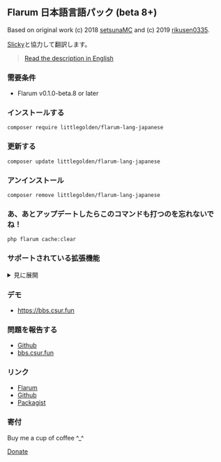 ## Flarum 日本語言語パック (beta 8+)
Based on original work (c) 2018 [setsunaMC](https://github.com/setsunaMC/flarum-ext-japanese) and (c) 2019 [rikusen0335](https://github.com/rikusen0335/lang-japanese-extended).

[Slicky](https://bbs.csur.fun/u/Slicky0611)と協力して翻訳します。

> [Read the description in English](https://github.com/Littlegolden/flarum-lang-japanese/blob/master/README_en.md)

### 需要条件
  - Flarum v0.1.0-beta.8 or later


### インストールする
```
composer require littlegolden/flarum-lang-japanese
```

### 更新する
```
composer update littlegolden/flarum-lang-japanese
```

### アンインストール
```
composer remove littlegolden/flarum-lang-japanese
```

### あ、あとアップデートしたらこのコマンドも打つのを忘れないでね！
```
php flarum cache:clear
```

### サポートされている拡張機能

<details>
<summary>見に展開</summary>

  - amaurycarrade-syndication（[Syndication extension](https://discuss.flarum.org/d/4395-syndication-extension-rss-atom-feeds)）
  - antoinefr-money（[Money extension](https://discuss.flarum.org/d/4699-money-extension)）
  - antoinefr-online（[Online users extension](https://discuss.flarum.org/d/8302-online-users-extension)）
  - backtowebsite（[Back to Website Button](https://discuss.flarum.org/d/18285-back-to-website-button)）
  - clarkwinkelmann-author-change（[Discussion and post author change](https://discuss.flarum.org/d/21731-discussion-and-post-author-change)）
  - clarkwinkelmann-create-user-modal（[Create User Modal](https://discuss.flarum.org/d/22608-create-user-modal)）
  - clarkwinkelmann-email-as-display-name（[Email as Display Name](https://discuss.flarum.org/d/22603-email-as-display-name)）
  - clarkwinkelmann-emojionearea（[Emoji Picker](https://discuss.flarum.org/d/4787-emoji-picker)）
  - clarkwinkelmann-passwordless（[Passwordless login](https://discuss.flarum.org/d/22606-passwordless-login)）
  - clarkwinkelmann-post-date（[Change post date](https://discuss.flarum.org/d/21247-change-post-date)）
  - clarkwinkelmann-status（[User status](https://discuss.flarum.org/d/21983-user-status)）
  - datitisev-dashboard（[Datitisev Admin Dashboard](https://discuss.flarum.org/d/2958-datitisev-admin-dashboard)）
  - dem13n-nickname-changer（[NickName Changer](https://discuss.flarum.org/d/21238-nickname-changer)）
  - dem13n-quad-theme（[Quad theme](https://discuss.flarum.org/d/22618-quad-theme)）
  - extiverse-bazaar（[Bazaar extension marketplace](https://discuss.flarum.org/d/5151-bazaar-the-extension-marketplace)）
  - fajuu-contactbutton（[Contact Button](https://discuss.flarum.org/d/18228-contact-button)）
  - fajuu-icons（[Icons by Fajuu](https://discuss.flarum.org/d/21401-icons-by-fajuu)）
  - flagrow-ads（[Flagrow Ads](https://discuss.flarum.org/d/4785-flagrow-ads-bombarding-your-users-with-ads-everywhere-if-you-want)）
  - flagrow-analytics（[Flagrow analytics extension](https://discuss.flarum.org/d/1983-flagrow-analytics-extension-tracking-user-visits)）
  - flagrow-fonts（[Flagrow Fonts](https://discuss.flarum.org/d/6207-flagrow-fonts-easily-add-fonts-to-your-forum)）
  - flagrow-html-errors（[Custom HTML Error Pages](https://discuss.flarum.org/d/10784-custom-html-error-pages)）
  - flagrow-impersonate（[Flagrow Impersonate](https://discuss.flarum.org/d/9868-flagrow-impersonate-login-as-other-users)）
  - ~~flagrow-mason（[Flagrow Mason](https://discuss.flarum.org/d/7028-flagrow-mason-the-discussion-custom-fields-builder)）~~ 最新バージョンと互換性がない
  - flagrow-passport（[Flagrow passport](https://discuss.flarum.org/d/5203-flagrow-passport-the-laravel-passport-oauth-extension)）
  - flagrow-upload（[Flagrow upload](https://discuss.flarum.org/d/4154-flagrow-upload-the-intelligent-file-attachment-extension)）
  - flarum-akismet（[Flarum Core](https://github.com/flarum/lang-english/tree/master/locale)）
  - flarum-approval（[Flarum Core](https://github.com/flarum/lang-english/tree/master/locale)）
  - flarum-auth-facebook（[Flarum Core](https://github.com/flarum/lang-english/tree/master/locale)）
  - flarum-auth-github（[Flarum Core](https://github.com/flarum/lang-english/tree/master/locale)）
  - flarum-auth-twitter（[Flarum Core](https://github.com/flarum/lang-english/tree/master/locale)）
  - flarum-core（[Flarum Core](https://github.com/flarum/lang-english/tree/master/locale)）
  - flarum-discussion-views（[Flarum Core](https://github.com/flarum/lang-english/tree/master/locale)）
  - flarum-emoji（[Flarum Core](https://github.com/flarum/lang-english/tree/master/locale)）
  - flarum-ext-close（[Flarum Core](https://github.com/flarum/lang-english/tree/master/locale)）
  - flarum-ext-fancybox（[Flarum Core](https://github.com/flarum/lang-english/tree/master/locale)）
  - flarum-flags（[Flarum Core](https://github.com/flarum/lang-english/tree/master/locale)）
  - flarum-likes（[Flarum Core](https://github.com/flarum/lang-english/tree/master/locale)）
  - flarum-lock（[Flarum Core](https://github.com/flarum/lang-english/tree/master/locale)）
  - flarum-markdown（[Flarum Core](https://github.com/flarum/lang-english/tree/master/locale)）
  - flarum-mentions（[Flarum Core](https://github.com/flarum/lang-english/tree/master/locale)）
  - flarum-notify（[Flarum Core](https://github.com/flarum/lang-english/tree/master/locale)）
  - flarum-pusher（[Flarum Core](https://github.com/flarum/lang-english/tree/master/locale)）
  - flarum-statistics（[Flarum Core](https://github.com/flarum/lang-english/tree/master/locale)）
  - flarum-sticky（[Flarum Core](https://github.com/flarum/lang-english/tree/master/locale)）
  - flarum-subscriptions（[Flarum Core](https://github.com/flarum/lang-english/tree/master/locale)）
  - flarum-suspend（[Flarum Core](https://github.com/flarum/lang-english/tree/master/locale)）
  - flarum-tags（[Flarum Core](https://github.com/flarum/lang-english/tree/master/locale)）
  - fof-amazon-affiliation（[Amazon Affiliation](https://discuss.flarum.org/d/12389-friendsofflarum-amazon-affiliation)）
  - fof-auth-gitlab（[GitLab Login](https://discuss.flarum.org/d/20371-friendsofflarum-gitlab-login)）
  - fof-ban-ips（[Ban IPs](https://discuss.flarum.org/d/20949-friendsofflarum-ban-ips)）
  - fof-best-answer（[Best Answer](https://discuss.flarum.org/d/21894-friendsofflarum-best-answer)）
  - fof-byobu（[Byōbu](https://discuss.flarum.org/d/4762-friendsofflarum-by-bu-well-integrated-advanced-private-discussions)）
  - fof-custom-footer（[Custom Footer](https://discuss.flarum.org/d/17774-friendsofflarum-custom-footer)）
  - fof-default-group（[Default Group](https://discuss.flarum.org/d/18158-friendsofflarum-default-group)）
  - fof-drafts（[Drafts](https://discuss.flarum.org/d/20957-friendsofflarum-drafts)）
  - fof-email-checker（[Disposable Emails](https://discuss.flarum.org/d/20457-friendsofflarum-disposable-emails)）
  - fof-follow-tags（[Follow Tags](https://discuss.flarum.org/d/20525-friendsofflarum-follow-tags)）
  - fof-formatting（[Formatting](https://discuss.flarum.org/d/17770-friendsofflarum-formatting/111)）
  - fof-forum-statistics-widget（[Statistics Widget](https://discuss.flarum.org/d/22380-friendsofflarum-forum-statistics-widget)）
  - fof-frontpage（[FrontPage](https://discuss.flarum.org/d/19256-friendsofflarum-frontpage)）
  - fof-gamification（[Gamification](https://discuss.flarum.org/d/20671-friendsofflarum-gamification)）
  - fof-geoip（[GeoIP](https://discuss.flarum.org/d/21493-friendsofflarum-geoip)）
  - fof-ignore-users（[Ignore Users](https://discuss.flarum.org/d/20681-friendsofflarum-ignore-users)）
  - fof-linguist（[Linguist](https://discuss.flarum.org/d/7026-linguist-customize-translations-with-ease)）
  - fof-links（[Links](https://discuss.flarum.org/d/18335-friendsofflarum-links)）
  - fof-masquerade（[Masquerade by FriendsOfFlarum](https://discuss.flarum.org/d/5791-masquerade-by-friendsofflarum-the-user-profile-builder)）
  - fof-merge-discussions（[Masquerade](https://discuss.flarum.org/d/5791-masquerade-by-friendsofflarum-the-user-profile-builder)）
  - fof-nightmode（[Night Mode](https://discuss.flarum.org/d/21492-friendsofflarum-night-mode)）
  - fof-open-collective（[Open Collective](https://discuss.flarum.org/d/22256-friendsofflarum-open-collective)）
  - fof-pages（[Pages](https://discuss.flarum.org/d/18301-friendsofflarum-pages)）
  - fof-polls（[Polls](https://discuss.flarum.org/d/20586-friendsofflarum-polls)）
  - fof-pretty-mail（[Pretty Mail](https://discuss.flarum.org/d/11178-friendsofflarum-pretty-mail)）
  - fof-prevent-necrobumping（[Prevent Necrobumping](https://discuss.flarum.org/d/18312-friendsofflarum-prevent-necrobumping)）
  - fof-pwned-passwords（[Pwned Passwords](https://discuss.flarum.org/d/18348-friendsofflarum-pwned-passwords)）
  - fof-reactions（[Reactions](https://discuss.flarum.org/d/20655-friendsofflarum-reactions)）
  - fof-recaptcha（[reCAPTCHA](https://discuss.flarum.org/d/18399-friendsofflarum-recaptcha)）
  - fof-secure-https（[Secure HTTPS](https://discuss.flarum.org/d/17771-friendsofflarum-secure-https)）
  - fof-sentry（[Sentry](https://discuss.flarum.org/d/18089-friendsofflarum-sentry/34)）
  - fof-share-social（[Share Social](https://discuss.flarum.org/d/20401-friendsofflarum-share-social)）
  - fof-socialprofile（[Social Profile](https://discuss.flarum.org/d/18775-friendsofflarum-social-profile)）
  - fof-spamblock（[Spamblock](https://discuss.flarum.org/d/17772-friendsofflarum-spamblock)）
  - fof-stopforumspam（[StopForumSpam](https://discuss.flarum.org/d/17846-friendsofflarum-stopforumspam)）
  - fof-split（[Split](https://discuss.flarum.org/d/1903-friendsofflarum-split-separates-posts-to-a-new-discussion)）
  - fof-subscribed（[Subscribed](https://discuss.flarum.org/d/20917-friendsofflarum-subscribed)）
  - fof-terms（[Terms](https://discuss.flarum.org/d/11714-fof-terms-ask-your-users-to-accept-tos-and-privacy-policy)）
  - fof-transliterator（[URL Transliterator](https://discuss.flarum.org/d/18074-friendsofflarum-url-transliterator)）
  - fof-user-directory（[User directory](https://discuss.flarum.org/d/5682-user-directory-by-friendsofflarum)）
  - fof-userbio（[User Bio](https://discuss.flarum.org/d/17775-friendsofflarum-user-bio)）
  - fof-username-request（[Username Request](https://discuss.flarum.org/d/20956-friendsofflarum-username-request)）
  - imgur-upload（[Imgur Upload](https://discuss.flarum.org/d/18491-imgur-upload-simple-image-upload-from-the-editor)）
  - kilowhat-affiliation-links（[Multi-Purpose Affiliation Links Generator](https://discuss.flarum.org/d/21833-multi-purpose-affiliation-links-generator)）
  - kilowhat-mailing（[Mailing](https://discuss.flarum.org/d/20443-mailing-by-kilowhat)）
  - kvothe-sub（[Sign Up Button](https://discuss.flarum.org/d/18812-sign-up-button)）
  - maicol07-sso（[Single Sign On (SSO)](https://discuss.flarum.org/d/21666-single-sign-on-sso-with-wordpress-integration)）
  - migratetoflarum-canonical（[Canonical url redirect](https://discuss.flarum.org/d/19307-canonical-url-redirect)）
  - michaelBelgium-profile-views（[Profile views](https://discuss.flarum.org/d/7596-profile-views)）
  - migratetoflarum-fake-data（[Fake Data](https://discuss.flarum.org/d/21160-fake-data)）
  - ~~migratetoflarum-vbulletin-redirects（[Redirects](https://github.com/migratetoflarum/vbulletin-redirects)）~~ 最新バージョンと互換性がない
  - mybbtoflarum（[MyBB to flarum](https://discuss.flarum.org/d/5506-mybb-to-flarum)）
  - nikovonlas-webpush（[OneSignal web push notifications](https://discuss.flarum.org/d/20784-onesignal-web-push-notifications)）
  - perspective（[Perspective API](https://discuss.flarum.org/d/21784-perspective-api)）
  - pushedx-chat（[Realtime chat with Pusher (Alpha)](https://discuss.flarum.org/d/5133-wip-extension-realtime-chat-with-pusher/12)）
  - reflar-cookie-consent（[Cookie Consent](https://discuss.flarum.org/d/10395-cookie-consent)）
  - reflar-doorman（[Doorman](https://discuss.flarum.org/d/17845-doorman-by-reflar)）
  - reflar-level-ranks（[Levels Ranks](https://discuss.flarum.org/d/15052-levels-ranks-by-reflar)）
  - reflar-twofactor（[Two Factor](https://discuss.flarum.org/d/11006-twofactor-by-reflar)）
  - reflar-webhooks（[Webhooks](https://discuss.flarum.org/d/17812-webhooks-by-reflar)）
  - saleksin-auth-google（[Google Login](https://discuss.flarum.org/d/18250-google-login)）
  - shriker-pronouns（[Personal Pronouns](https://discuss.flarum.org/d/21188-personal-pronouns)）
  - simonxeko/follow-users（[Follow Users (WIP)](https://discuss.flarum.org/d/22628-follow-users-wip)）
  - tpokorra-post-notification（[Post Notifications per E-Mail](https://discuss.flarum.org/d/20750-post-notifications-per-e-mail)）
  - v17development-flarum-seo（[Flarum SEO](https://discuss.flarum.org/d/18316-flarum-seo)）
  - xmugenx-post-blacklist（[Post Blacklist](https://discuss.flarum.org/d/21750-post-blacklist)）
  - zerosonesfun-announce（[Announce](https://discuss.flarum.org/d/21651-announce)）

</details>

### デモ
  - https://bbs.csur.fun

### 問題を報告する
  - [Github](https://github.com/Littlegolden/flarum-lang-japanese/issues)
  - [bbs.csur.fun](https://bbs.csur.fun/t/chatroom)

### リンク
  - [Flarum](https://discuss.flarum.org/d/17954)
  - [Github](https://github.com/littlegolden/flarum-lang-japanese)
  - [Packagist](https://packagist.org/packages/littlegolden/flarum-lang-japanese)

### 寄付
Buy me a cup of coffee \^_\^

[Donate](https://pay.csur.fun)
